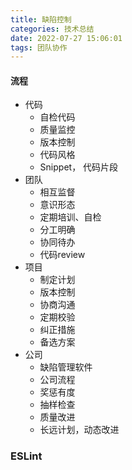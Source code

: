 ```yaml
---
title: 缺陷控制
categories: 技术总结
date: 2022-07-27 15:06:01
tags: 团队协作
---
```


#### 流程

- 代码
  - 自检代码
  - 质量监控
  - 版本控制
  - 代码风格
  - Snippet， 代码片段
- 团队
  - 相互监督
  - 意识形态
  - 定期培训、自检
  - 分工明确
  - 协同待办
  - 代码review
- 项目
  - 制定计划
  - 版本控制
  - 协商沟通
  - 定期校验
  - 纠正措施
  - 备选方案
- 公司
  - 缺陷管理软件
  - 公司流程
  - 奖惩有度
  - 抽样检查
  - 质量改进
  - 长远计划，动态改进


### ESLint